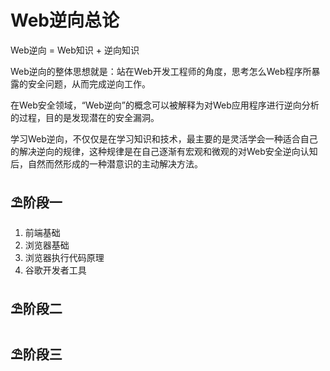 # Web逆向总论

Web逆向 = Web知识 + 逆向知识

Web逆向的整体思想就是：站在Web开发工程师的角度，思考怎么Web程序所暴露的安全问题，从而完成逆向工作。

在Web安全领域，“Web逆向”的概念可以被解释为对Web应用程序进行逆向分析的过程，目的是发现潜在的安全漏洞。

学习Web逆向，不仅仅是在学习知识和技术，最主要的是灵活学会一种适合自己的解决逆向的规律，这种规律是在自己逐渐有宏观和微观的对Web安全逆向认知后，自然而然形成的一种潜意识的主动解决方法。

## ⛱阶段一

1. 前端基础
2. 浏览器基础
3. 浏览器执行代码原理
4. 谷歌开发者工具

## ⛱阶段二

## ⛱阶段三
